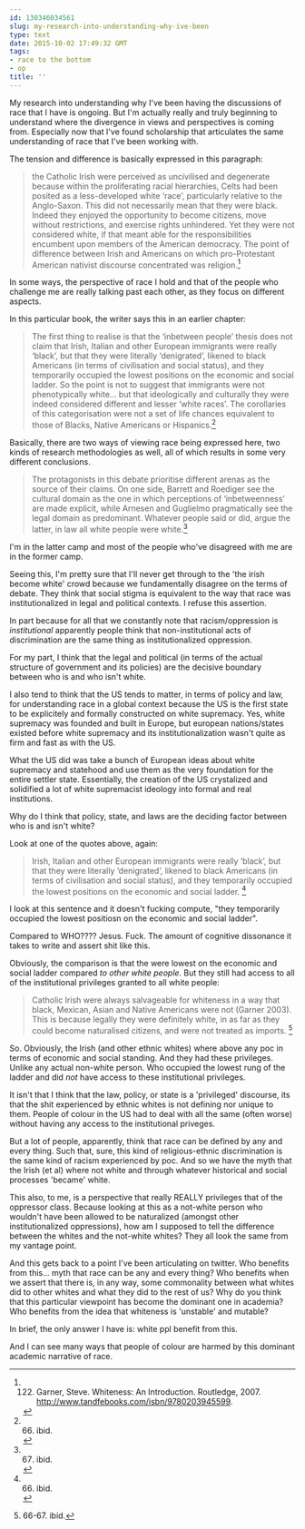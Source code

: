 ```yaml
---
id: 130346034561
slug: my-research-into-understanding-why-ive-been
type: text
date: 2015-10-02 17:49:32 GMT
tags:
- race to the bottom
- op
title: ''
---
```

My research into understanding why I've been having the discussions of race that I have is ongoing. But I'm actually really and truly beginning to understand where the divergence in views and perspectives is coming from. Especially now that I've found scholarship that articulates the same understanding of race that I've been working with.

The tension and difference is basically expressed in this paragraph:

> the Catholic Irish were perceived as uncivilised and degenerate because within the proliferating racial hierarchies, Celts had been posited as a less-developed white ‘race’, particularly relative to the Anglo-Saxon. This did not necessarily mean that they were black. Indeed they enjoyed the opportunity to become citizens, move without restrictions, and exercise rights unhindered. Yet they were not considered white, if that meant able for the responsibilities encumbent upon members of the American democracy. The point of difference between Irish and Americans on which pro-Protestant American nativist discourse concentrated was religion.[^1]

In some ways, the perspective of race I hold and that of the people who challenge me are really talking past each other, as they focus on different aspects.

In this particular book, the writer says this in an earlier chapter:

> The first thing to realise is that the ‘inbetween people’ thesis does not claim that Irish, Italian and other European immigrants were really ‘black’, but that they were literally ‘denigrated’, likened to black Americans (in terms of civilisation and social status), and they temporarily occupied the lowest positions on the economic and social ladder. So the point is not to suggest that immigrants were not phenotypically white... but that ideologically and culturally they were indeed considered different and lesser ‘white races’. The corollaries of this categorisation were not a set of life chances equivalent to those of Blacks, Native Americans or Hispanics.[^2]

Basically, there are two ways of viewing race being expressed here, two kinds of research methodologies as well, all of which results in some very different conclusions.

> The protagonists in this debate prioritise different arenas as the source of their claims. On one side, Barrett and Roediger see the cultural domain as the one in which perceptions of ‘inbetweenness’ are made explicit, while Arnesen and Guglielmo pragmatically see the legal domain as predominant. Whatever people said or did, argue the latter, in law all white people were white.[^3]

I'm in the latter camp and most of the people who've disagreed with me are in the former camp.

Seeing this, I'm pretty sure that I'll never get through to the 'the irish become white' crowd because we fundamentally disagree on the terms of debate. They think that social stigma is equivalent to the way that race was institutionalized in legal and political contexts. I refuse this assertion.

In part because for all that we constantly note that racism/oppression is _institutional_ apparently people think that non-institutional acts of discrimination are the same thing as institutionalized oppression.

For my part, I think that the legal and political (in terms of the actual structure of government and its policies) are the decisive boundary between who is and who isn't white. 

I also tend to think that the US tends to matter, in terms of policy and law, for understanding race in a global context because the US is the first state to be explicitely and formally constructed on white supremacy. Yes, white supremacy was founded and built in Europe, but european nations/states existed before white supremacy and its institutionalization wasn't quite as firm and fast as with the US.

What the US did was take a bunch of European ideas about white supremacy and statehood and use them as the very foundation for the entire settler state. Essentially, the creation of the US crystalized and solidified a lot of white supremacist ideology into formal and real institutions.

Why do I think that policy, state, and laws are the deciding factor between who is and isn't white?

Look at one of the quotes above, again:

> Irish, Italian and other European immigrants were really ‘black’, but that they were literally ‘denigrated’, likened to black Americans (in terms of civilisation and social status), and they temporarily occupied the lowest positions on the economic and social ladder. [^4]

I look at this sentence and it doesn't fucking compute, "they temporarily occupied the lowest positiosn on the economic and social ladder". 

Compared to WHO???? Jesus. Fuck. The amount of cognitive dissonance it takes to write and assert shit like this.

Obviously, the comparison is that the were lowest on the economic and social ladder compared _to other white people_. But they still had access to all of the institutional privileges granted to all white people:

> Catholic Irish were always salvageable for whiteness in a way that black, Mexican, Asian and Native Americans were not (Garner 2003). This is because legally they were definitely white, in as far as they could become naturalised citizens, and were not treated as imports. [^5]

So. Obviously, the Irish (and other ethnic whites) where above any poc in terms of economic and social standing. And they had these privileges. Unlike any actual non-white person. Who occupied the lowest rung of the ladder and did _not_ have access to these institutional privileges.

It isn't that I think that the law, policy, or state is a 'privileged' discourse, its that the shit experienced by ethnic whites is not defining nor unique to them. People of colour in the US had to deal with all the same (often worse) without having any access to the institutional priveges.

But a lot of people, apparently, think that race can be defined by any and every thing. Such that, sure, this kind of religious-ethnic discrimination is the same kind of racism experienced by poc. And so we have the myth that the Irish (et al) where not white and through whatever historical and social processes 'became' white.

This also, to me, is a perspective that really REALLY privileges that of the oppressor class. Because looking at this as a not-white person who wouldn't have been allowed to be naturalized (amongst other institutionalized oppressions), how am I supposed to tell the difference between the whites and the not-white whites? They all look the same from my vantage point.

And this gets back to a point I've been articulating on twitter. Who benefits from this... myth that race can be any and every thing? Who benefits when we assert that there is, in any way, some commonality between what whites did to other whites and what they did to the rest of us? Why do you think that this particular viewpoint has become the dominant one in academia? Who benefits from the idea that whiteness is 'unstable' and mutable? 

In brief, the only answer I have is: white ppl benefit from this.

And I can see many ways that people of colour are harmed by this dominant academic narrative of race.

[^1]: 122. Garner, Steve. Whiteness: An Introduction. Routledge, 2007. http://www.tandfebooks.com/isbn/9780203945599.

[^2]: 66. ibid.

[^3]: 67. ibid.

[^4]: 66. ibid.

[^5]: 66-67. ibid.